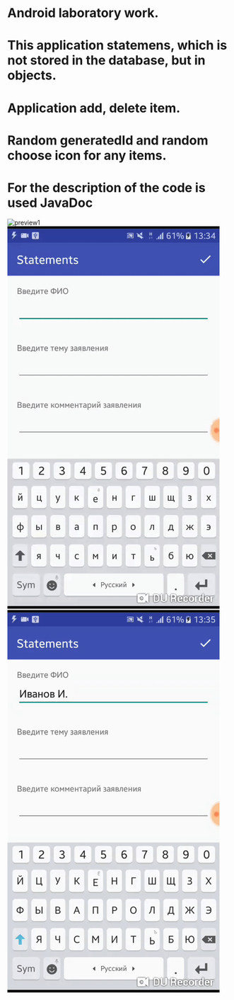 # Android laboratory work.
# This application statemens, which is not stored in the database, but in objects.
# Application add, delete item.
# Random generatedId and random choose icon for any items.
# For the description of the code is used JavaDoc
![preview1](https://github.com/dmitriykotov333/JsonPreview/blob/master/preview1.gif)
![preview2](https://github.com/dmitriykotov333/AndroidLaba1_2/blob/master/preview2.gif)
![preview3](https://github.com/dmitriykotov333/AndroidLaba1_2/blob/master/preview3.gif)
